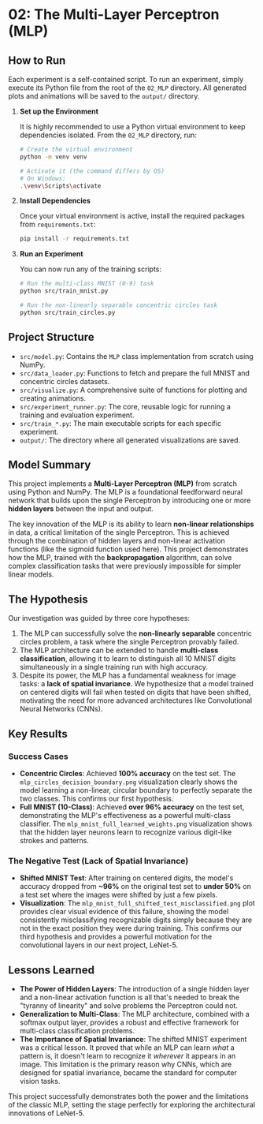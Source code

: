 # 02: The Multi-Layer Perceptron (MLP)

## How to Run

Each experiment is a self-contained script. To run an experiment, simply execute its Python file from the root of the `02_MLP` directory. All generated plots and animations will be saved to the `output/` directory.

1.  **Set up the Environment**

    It is highly recommended to use a Python virtual environment to keep dependencies isolated. From the `02_MLP` directory, run:

    ```bash
    # Create the virtual environment
    python -m venv venv

    # Activate it (the command differs by OS)
    # On Windows:
    .\venv\Scripts\activate
    ```

2.  **Install Dependencies**

    Once your virtual environment is active, install the required packages from `requirements.txt`:

    ```bash
    pip install -r requirements.txt
    ```

3.  **Run an Experiment**

    You can now run any of the training scripts:

    ```bash
    # Run the multi-class MNIST (0-9) task
    python src/train_mnist.py

    # Run the non-linearly separable concentric circles task
    python src/train_circles.py
    ```

## Project Structure

*   `src/model.py`: Contains the `MLP` class implementation from scratch using NumPy.
*   `src/data_loader.py`: Functions to fetch and prepare the full MNIST and concentric circles datasets.
*   `src/visualize.py`: A comprehensive suite of functions for plotting and creating animations.
*   `src/experiment_runner.py`: The core, reusable logic for running a training and evaluation experiment.
*   `src/train_*.py`: The main executable scripts for each specific experiment.
*   `output/`: The directory where all generated visualizations are saved.

## Model Summary

This project implements a **Multi-Layer Perceptron (MLP)** from scratch using Python and NumPy. The MLP is a foundational feedforward neural network that builds upon the single Perceptron by introducing one or more **hidden layers** between the input and output.

The key innovation of the MLP is its ability to learn **non-linear relationships** in data, a critical limitation of the single Perceptron. This is achieved through the combination of hidden layers and non-linear activation functions (like the sigmoid function used here). This project demonstrates how the MLP, trained with the **backpropagation** algorithm, can solve complex classification tasks that were previously impossible for simpler linear models.

## The Hypothesis

Our investigation was guided by three core hypotheses:
1.  The MLP can successfully solve the **non-linearly separable** concentric circles problem, a task where the single Perceptron provably failed.
2.  The MLP architecture can be extended to handle **multi-class classification**, allowing it to learn to distinguish all 10 MNIST digits simultaneously in a single training run with high accuracy.
3.  Despite its power, the MLP has a fundamental weakness for image tasks: a **lack of spatial invariance**. We hypothesize that a model trained on centered digits will fail when tested on digits that have been shifted, motivating the need for more advanced architectures like Convolutional Neural Networks (CNNs).

## Key Results

### Success Cases
*   **Concentric Circles**: Achieved **100% accuracy** on the test set. The `mlp_circles_decision_boundary.png` visualization clearly shows the model learning a non-linear, circular boundary to perfectly separate the two classes. This confirms our first hypothesis.
*   **Full MNIST (10-Class)**: Achieved **over 96% accuracy** on the test set, demonstrating the MLP's effectiveness as a powerful multi-class classifier. The `mlp_mnist_full_learned_weights.png` visualization shows that the hidden layer neurons learn to recognize various digit-like strokes and patterns.

### The Negative Test (Lack of Spatial Invariance)
*   **Shifted MNIST Test**: After training on centered digits, the model's accuracy dropped from **~96%** on the original test set to **under 50%** on a test set where the images were shifted by just a few pixels.
*   **Visualization**: The `mlp_mnist_full_shifted_test_misclassified.png` plot provides clear visual evidence of this failure, showing the model consistently misclassifying recognizable digits simply because they are not in the exact position they were during training. This confirms our third hypothesis and provides a powerful motivation for the convolutional layers in our next project, LeNet-5.

## Lessons Learned

*   **The Power of Hidden Layers**: The introduction of a single hidden layer and a non-linear activation function is all that's needed to break the "tyranny of linearity" and solve problems the Perceptron could not.
*   **Generalization to Multi-Class**: The MLP architecture, combined with a softmax output layer, provides a robust and effective framework for multi-class classification problems.
*   **The Importance of Spatial Invariance**: The shifted MNIST experiment was a critical lesson. It proved that while an MLP can learn *what* a pattern is, it doesn't learn to recognize it *wherever* it appears in an image. This limitation is the primary reason why CNNs, which are designed for spatial invariance, became the standard for computer vision tasks.

This project successfully demonstrates both the power and the limitations of the classic MLP, setting the stage perfectly for exploring the architectural innovations of LeNet-5.